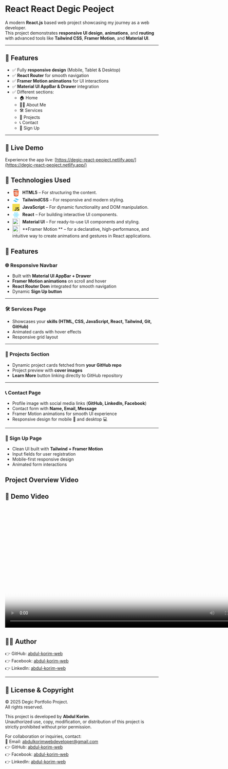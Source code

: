 # React React Degic  Peoject


A modern **React.js** based web project showcasing my journey as a web developer.  
This project demonstrates **responsive UI design**, **animations**, and **routing** with advanced tools like **Tailwind CSS**, **Framer Motion**, and **Material UI**.  

---

## 📌 Features

- ✅ Fully **responsive design** (Mobile, Tablet & Desktop)  
- ✅ **React Router** for smooth navigation  
- ✅ **Framer Motion animations** for UI interactions  
- ✅ **Material UI AppBar & Drawer** integration  
- ✅ Different sections:
  - 🏠 Home  
  - 👨‍💻 About Me  
  - 🛠️ Services  
  - 📂 Projects  
  - 📞 Contact  
  - 🔑 Sign Up  

---
## 🚀 Live Demo

Experience the app live: [https://degic-react-peoject.netlify.app/](https://degic-react-peoject.netlify.app/)

## 🧱 Technologies Used

- <img src="https://raw.githubusercontent.com/github/explore/main/topics/html/html.png" width="24" height="24" style="vertical-align: middle; margin-right: 5px;" /> **HTML5** – For structuring the content.
- <img src="https://raw.githubusercontent.com/github/explore/main/topics/tailwind/tailwind.png" width="24" height="24" style="vertical-align: middle; margin-right: 5px;" /> **TailwindCSS** – For responsive and modern styling.
- <img src="https://raw.githubusercontent.com/github/explore/main/topics/javascript/javascript.png" width="24" height="24" style="vertical-align: middle; margin-right: 5px;" /> **JavaScript** – For dynamic functionality and DOM manipulation.
- <img src="https://raw.githubusercontent.com/github/explore/main/topics/react/react.png" width="24" height="24" style="vertical-align: middle; margin-right: 5px;" /> **React** – For building interactive UI components.
- <img src="https://v1.mui.com/static/images/material-ui-logo.svg" width="24" height="24" style="vertical-align: middle; margin-right: 5px;" /> **Material UI** – For ready-to-use UI components and styling.
- <img src="https://v1.mui.com/static/images/material-ui-logo.svg" width="24" height="24" style="vertical-align: middle; margin-right: 5px;" /> **Framer Motion
** – for a declarative, high-performance, and intuitive way to create animations and gestures in React applications.



## 🔧 Features

### 🌐 Responsive Navbar
- Built with **Material UI AppBar + Drawer**
- **Framer Motion animations** on scroll and hover
- **React Router Dom** integrated for smooth navigation
- Dynamic **Sign Up button**

---

### 🛠️ Services Page
- Showcases your **skills (HTML, CSS, JavaScript, React, Tailwind, Git, GitHub)**
- Animated cards with hover effects
- Responsive grid layout

---

### 📂 Projects Section
- Dynamic project cards fetched from **your GitHub repo**
- Project preview with **cover images**
- **Learn More** button linking directly to GitHub repository

---

### 📞 Contact Page
- Profile image with social media links (**GitHub, LinkedIn, Facebook**)
- Contact form with **Name, Email, Message**
- Framer Motion animations for smooth UI experience
- Responsive design for mobile 📱 and desktop 💻

---

### 🔑 Sign Up Page
- Clean UI built with **Tailwind + Framer Motion**
- Input fields for user registration
- Mobile-first responsive design
- Animated form interactions


## Project Overview Video
## 🎥 Demo Video

<video controls width="800" poster="public/image/maxresdefault (1).jpg">
  <source src="public/video/PageVideo.mp4" type="video/mp4">
  Your browser does not support the video tag.
</video>






## 🚀👤 Author
👉 GitHub: [abdul-korim-web](https://github.com/abdul-korim-web) <br>
👉 Facebook: [abdul-korim-web](https://www.facebook.com/abdulkorimweb) <br>
👉 LinkedIn: [abdul-korim-web](https://www.linkedin.com/in/abdul-korim-web/) <br>

---

## 📜 License & Copyright

© 2025 Degic Portfolio Project.  
All rights reserved.  

This project is developed by **Abdul Korim**.  
Unauthorized use, copy, modification, or distribution of this project is strictly prohibited without prior permission.  

For collaboration or inquiries, contact:  
📧 Email: abdulkorimwebdeveloper@gmail.com <br> 
👉 GitHub: [abdul-korim-web](https://github.com/abdul-korim-web) <br>
👉 Facebook: [abdul-korim-web](https://www.facebook.com/abdulkorimweb) <br>
👉 LinkedIn: [abdul-korim-web](https://www.linkedin.com/in/abdul-korim-web/) <br>
